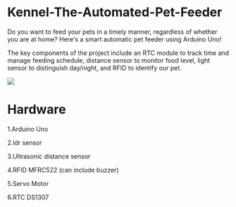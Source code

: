 # Kennel-The-Automated-Pet-Feeder

Do you want to feed your pets in a timely manner, regardless of whether you are at home? Here's a smart automatic pet feeder using Arduino Uno!

The key components of the project include an RTC module to track time and manage feeding schedule, distance sensor to monitor food level, light sensor to distinguish day/night, and RFID to identify our pet.

![](https://github.com/ManishShettyM/Kennel-The-Automated-Pet-Feeder-/blob/master/PetFeeder.gif)

# Hardware
1.Arduino Uno

2.ldr sensor

3.Ultrasonic distance sensor

4.RFID MFRC522 (can include buzzer)

5.Servo Motor

6.RTC DS1307
